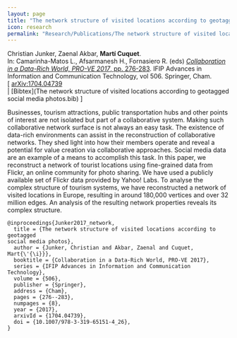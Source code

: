 ```yaml
---
layout: page
title: "The network structure of visited locations according to geotagged social media photos"
icon: research
permalink: "Research/Publications/The network structure of visited locations according to geotagged social media photos/"
---
```


Christian Junker, Zaenal Akbar, **Martí Cuquet**.  
In: Camarinha-Matos L., Afsarmanesh H., Fornasiero R. (eds) [_Collaboration in a Data-Rich World, PRO-VE 2017_, pp.  276-283](https://doi.org/10.1007/978-3-319-65151-4_26). IFIP Advances in Information and Communication Technology, vol 506. Springer, Cham.  
[ [arXiv:1704.04739](http://arxiv.org/abs/1704.04739)  
| [Bibtex](The network structure of visited locations according to geotagged social media photos.bib) ]

Businesses, tourism attractions, public transportation hubs and other points
of interest are not isolated but part of a collaborative system. Making such
collaborative network surface is not always an easy task. The existence of
data-rich environments can assist in the reconstruction of collaborative
networks. They shed light into how their members operate and reveal a
potential for value creation via collaborative approaches. Social media data
are an example of a means to accomplish this task. In this paper, we
reconstruct a network of tourist locations using fine-grained data from
Flickr, an online community for photo sharing. We have used a publicly
available set of Flickr data provided by Yahoo! Labs. To analyse the complex
structure of tourism systems, we have reconstructed a network of visited
locations in Europe, resulting in around 180,000 vertices and over 32 million
edges. An analysis of the resulting network properties reveals its complex
structure.

~~~
@inproceedings{Junker2017_network,
  title = {The network structure of visited locations according to geotagged
social media photos},
  author = {Junker, Christian and Akbar, Zaenal and Cuquet, Mart{\'{\i}}},
  booktitle = {Collaboration in a Data-Rich World, PRO-VE 2017},
  series = {IFIP Advances in Information and Communication Technology},
  volume = {506},
  publisher = {Springer},
  address = {Cham},
  pages = {276--283},
  numpages = {8},
  year = {2017},
  arxivId = {1704.04739},
  doi = {10.1007/978-3-319-65151-4_26},
}
~~~
